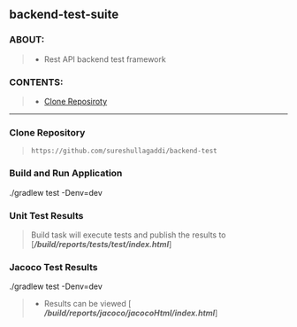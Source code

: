 ## backend-test-suite

### ABOUT:

> - Rest API backend test framework

### CONTENTS:
> - [Clone Reposiroty](https://github.com/sureshullagaddi/backend-test)
  
---  

### Clone Repository
> ```  
> https://github.com/sureshullagaddi/backend-test
> ```

### Build and Run Application

./gradlew test -Denv=dev

### Unit Test Results

> Build task will execute tests and publish the results to [***/build/reports/tests/test/index.html***]


### Jacoco Test Results

./gradlew test -Denv=dev
> - Results can be viewed [ ***/build/reports/jacoco/jacocoHtml/index.html***]

